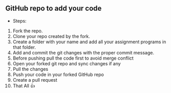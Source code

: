 ## GitHub repo to add your code

* Steps:
  
1. Fork the repo.
2. Clone your repo created by the fork.
3. Create a folder with your name and add all your assignment programs in that folder.
4. Add and commit the git changes with the proper commit message.
5. Before pushing pull the code first to avoid merge conflict
6. Open your forked git repo and sync changes if any 
7. Pull the changes 
8. Push your code in your forked GitHub repo
9. Create a pull request
10. That All 👍
